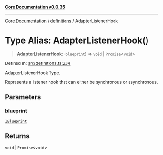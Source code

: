 [**Core Documentation v0.0.35**](../../README.md)

***

[Core Documentation](../../modules.md) / [definitions](../README.md) / AdapterListenerHook

# Type Alias: AdapterListenerHook()

> **AdapterListenerHook**: (`blueprint`) => `void` \| `Promise`\<`void`\>

Defined in: [src/definitions.ts:234](https://github.com/stonemjs/core/blob/c9d95b58ccfb8efcaba0bed7bbf19084836cc28d/src/definitions.ts#L234)

AdapterListenerHook Type.

Represents a listener hook that can either be synchronous or asynchronous.

## Parameters

### blueprint

[`IBlueprint`](IBlueprint.md)

## Returns

`void` \| `Promise`\<`void`\>
